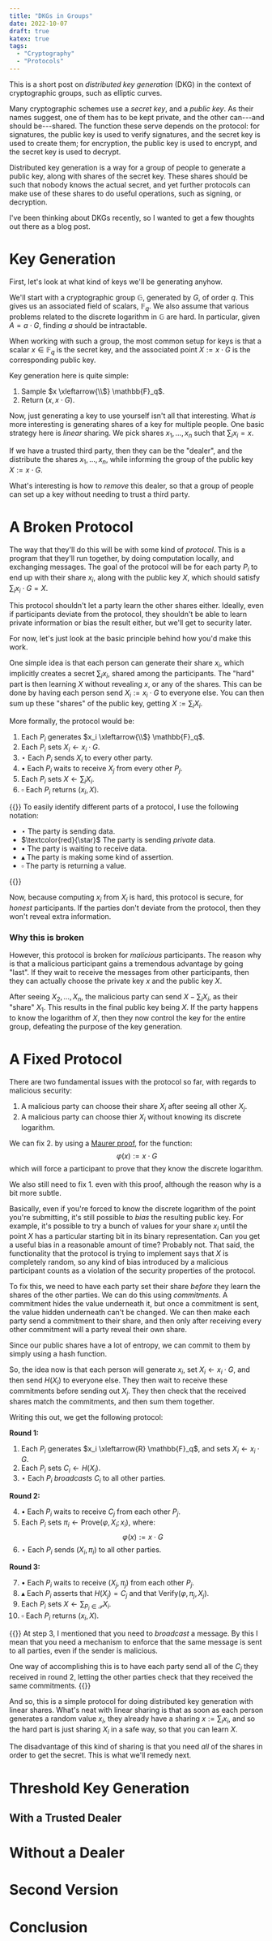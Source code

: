 ```yaml
---
title: "DKGs in Groups"
date: 2022-10-07
draft: true
katex: true
tags:
  - "Cryptography"
  - "Protocols"
---
```


This is a short post on *distributed key generation* (DKG)
in the context of cryptographic groups, such as elliptic curves.

<!--more-->

Many cryptographic schemes use a *secret key*, and a *public key*.
As their names suggest, one of them has to be kept private, and the other
can---and should be---shared.
The function these serve depends on the protocol: for signatures,
the public key is used to verify signatures, and the secret key is used
to create them; for encryption, the public key is used to encrypt,
and the secret key is used to decrypt.

Distributed key generation is a way for a group of people to generate
a public key, along with shares of the secret key.
These shares should be such that nobody knows the actual secret,
and yet further protocols can make use of these shares to do useful
operations, such as signing, or decryption.

I've been thinking about DKGs recently, so I wanted to get a few thoughts
out there as a blog post.

# Key Generation

First, let's look at what kind of keys we'll be generating anyhow.

We'll start with a cryptographic group $\mathbb{G}$, generated by $G$,
of order $q$.
This gives us an associated field of scalars, $\mathbb{F}_q$.
We also assume that various problems related to the discrete logarithm
in $\mathbb{G}$ are hard.
In particular, given $A = a \cdot G$, finding $a$ should be intractable.

When working with such a group, the most common setup for keys
is that a scalar $x \in \mathbb{F}_q$ is the secret key,
and the associated point $X := x \cdot G$ is the corresponding public key.

Key generation here is quite simple:

1. Sample $x \xleftarrow{\\$} \mathbb{F}_q$.
2. Return $(x, x \cdot G)$.

Now, just generating a key to use yourself isn't all that interesting.
What *is* more interesting is generating shares of a key for multiple people.
One basic strategy here is *linear* sharing.
We pick shares $x_1, \ldots, x_n$ such that $\sum_i x_i = x$.

If we have a trusted third party, then they can be the "dealer",
and the distribute the shares $x_1, \ldots, x_n$, while informing
the group of the public key $X := x \cdot G$.

What's interesting is how to *remove* this dealer, so that a group
of people can set up a key without needing to trust a third party.

# A Broken Protocol

The way that they'll do this will be with some kind of *protocol*.
This is a program that they'll run together, by doing computation locally,
and exchanging messages.
The goal of the protocol will be for each party $P_i$ to end up with
their share $x_i$, along with the public key $X$, which should
satisfy $\sum_i x_i \cdot G = X$.

This protocol shouldn't let a party learn the other shares either.
Ideally, even if participants deviate from the protocol, they shouldn't
be able to learn private information or bias the result either,
but we'll get to security later.

For now, let's just look at the basic principle behind how you'd
make this work.

One simple idea is that each person can generate their share $x_i$,
which implicitly creates a secret $\sum_i x_i$, shared among the participants.
The "hard" part is then learning $X$ without revealing $x$, or any
of the shares.
This can be done by having each person send $X_i := x_i \cdot G$ to everyone else.
You can then sum up these "shares" of the public key, getting $X := \sum_i X_i$.

More formally, the protocol would be:

1. Each $P_i$ generates $x_i \xleftarrow{\\$} \mathbb{F}_q$.
2. Each $P_i$ sets $X_i \gets x_i \cdot G$.
3. $\star$ Each $P_i$ sends $X_i$ to every other party.
4. $\bullet$ Each $P_i$ waits to receive $X_j$ from every other $P_j$.
5. Each $P_i$ sets $X \gets \sum_i X_i$.
6. $\square$ Each $P_i$ returns $(x_i, X)$.

{{<note>}}
To easily identify different parts of a protocol, I use the following
notation:

- $\star$ The party is sending data.
- $\textcolor{red}{\star}$ The party is sending *private* data.
- $\bullet$ The party is waiting to receive data.
- $\blacktriangle$ The party is making some kind of assertion.
- $\square$ The party is returning a value.

{{</note>}}

Now, because computing $x_i$ from $X_i$ is hard, this protocol is
secure, for *honest* participants.
If the parties don't deviate from the protocol, then they won't reveal
extra information.

### Why this is broken

However, this protocol is broken for *malicious* participants.
The reason why is that a malicious participant gains a tremendous
advantage by going "last".
If they wait to receive the messages from other participants,
then they can actually choose the private key $x$ and the public key $X$.

After seeing $X_2, \ldots, X_n$, the malicious party can send
$X - \sum_{i} X_i$, as their "share" $X_1$.
This results in the final public key being $X$.
If the party happens to know the logarithm of $X$, then they now
control the key for the entire group, defeating the purpose of
the key generation.

# A Fixed Protocol

There are two fundamental issues with the protocol so far, with regards
to malicious security:

1. A malicious party can choose their share $X_i$ after seeing all other $X_j$.
2. A malicious party can choose thier $X_i$ without knowing its discrete logarithm.

We can fix 2. by using a [Maurer proof](/posts/2022/08/the-paper-that-keeps-showing-up/), for the function:
$$
\varphi(x) := x \cdot G
$$
which will force a participant to prove that they know the discrete logarithm.

We also still need to fix 1. even with this proof, although the reason why
is a bit more subtle.

Basically, even if you're forced to know the discrete logarithm of the point
you're submitting, it's still possible to *bias* the resulting public key.
For example, it's possible to try a bunch of values for your share $x_i$
until the point $X$ has a particular starting bit in its binary representation.
Can you get a useful bias in a reasonable amount of time?
Probably not.
That said, the functionality that the protocol is trying to implement
says that $X$ is completely random, so any kind of bias introduced
by a malicious participant counts as a violation of the security
properties of the protocol.

To fix this, we need to have each party set their share *before*
they learn the shares of the other parties.
We can do this using *commitments*.
A commitment hides the value underneath it, but once a commitment
is sent, the value hidden underneath can't be changed.
We can then make each party send a commitment to their share,
and then only after receiving every other commitment will a party reveal
their own share.

Since our public shares have a lot of entropy, we can commit to them
by simply using a hash function.

So, the idea now is that each person will generate $x_i$, set
$X_i \gets x_i \cdot G$, and then send $H(X_i)$ to everyone else.
They then wait to receive these commitments before sending out $X_i$.
They then check that the received shares match the commitments, and then
sum them together.

Writing this out, we get the following protocol:

**Round 1:**

1. Each $P_i$ generates $x_i \xleftarrow{R} \mathbb{F}_q$, and sets $X_i \gets x_i \cdot G$.
2. Each $P_i$ sets $C_i \gets H(X_i)$.
3. $\star$ Each $P_i$ *broadcasts* $C_i$ to all other parties.

**Round 2:**

4. $\bullet$ Each $P_i$ waits to receive $C_j$ from each other $P_j$.
5. Each $P_i$ sets $\pi_i \gets \text{Prove}(\varphi, X_i; x_i)$,
where:
$$
\varphi(x) := x \cdot G
$$
6. $\star$ Each $P_i$ sends $(X_i, \pi_i)$ to all other parties.

**Round 3:**

7. $\bullet$ Each $P_i$ waits to receive $(X_j, \pi_j)$ from each other $P_j$.
8. $\blacktriangle$ Each $P_i$ asserts that $H(X_j) = C_j$ and that $\text{Verify}(\varphi, \pi_j, X_j)$.
9. Each $P_i$ sets $X \gets \sum_{P_i \in \mathcal{P}} X_i$.
10. $\square$ Each $P_i$ returns $(x_i, X)$.

{{<note>}}
At step 3, I mentioned that you need to *broadcast* a message.
By this I mean that you need a mechanism to enforce that the same
message is sent to all parties, even if the sender is malicious.

One way of accomplishing this is to have each party send all
of the $C_j$ they received in round 2, letting the other parties
check that they received the same commitments.
{{</note>}}

And so, this is a simple protocol for doing distributed key generation
with linear shares.
What's neat with linear sharing is that as soon as each person
generates a random value $x_i$, they already have a sharing
$x := \sum_i x_i$, and so the hard part is just sharing $X_i$ in a safe way,
so that you can learn $X$.

The disadvantage of this kind of sharing is that you need *all*
of the shares in order to get the secret.
This is what we'll remedy next.

# Threshold Key Generation

## With a Trusted Dealer

# Without a Dealer

# Second Version

# Conclusion
